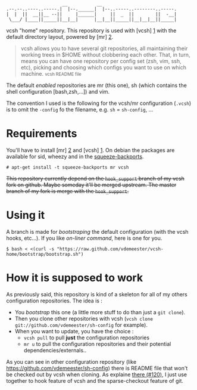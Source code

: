                          __           __                            
    .--.--..----..-----.|  |--.______|  |--..-----..--------..-----.
    |  |  ||  __||__ --||     |______|     ||  _  ||        ||  -__|
     \___/ |____||_____||__|__|      |__|__||_____||__|__|__||_____|


vcsh "home" repository. This repository is used with [vcsh] [1] with the default
directory layout, powered by [mr] [2].

> vcsh allows you to have several git repositories, all maintaining their working
> trees in $HOME without clobbering each other. That, in turn, means you can have
> one repository per config set (zsh, vim, ssh, etc), picking and choosing which
> configs you want to use on which machine.
> <small>vcsh README file</small>

The default *enabled* repositories are mr (this one), sh (which contains the
shell configuration [bash,zsh,…]) and vim.

The convention I used is the following for the vcsh/mr configuration (`.vcsh`)
is to omit the `-config` fo the filename, e.g. `sh` = `sh-config`, … 

# Requirements

You'll have to install [mr] [2] and [vcsh] [1]. On debian the packages are
available for sid, wheezy and in the [squeeze-backports](http://backports-master.debian.org/).

    # apt-get install -t squeeze-backports mr vcsh

<del>This repository currently depend on the `hook_support` branch of my vcsh fork
on github. Maybe someday it'll be merged upstream. The master branch of my fork
is merge with the `hook_support`.</del>

# Using it

A branch is made for *bootstraping* the default configuration (with the vcsh hooks, etc…).
If you like *on-liner command*, here is one for you.

    $ bash < <(curl -s "https://raw.github.com/vdemeester/vcsh-home/bootstrap/bootstrap.sh")
    
# How it is supposed to work

As previously said, this repository is kind of a skeleton for all of  my others configuration
repositories. The idea is :

* You *bootstrap* this one (a little more stuff to do than just a ``git clone``).
* Then you clone other repositories with vcsh (``vcsh clone git://github.com/vdemeester/sh-config`` for example).
* When you want to update, you have the choice :
  * ``vcsh pull`` to pull **just** the configuration repositories
  * ``mr u`` to pull the configuration repositories and their potential dependencies/externals..

As you can see in other configuration repository (like https://github.com/vdemeester/sh-config) there is README
file that won't be checked out by vcsh when cloning. As explaine [there (#120)](https://github.com/RichiH/vcsh/issues/120#issuecomment-42639619), I just use together to hook feature of vcsh
and the sparse-checkout feature of git.

[1]: https://github.com/RichiH/vcsh (vcsh)
[2]: http://kitenet.net/~joey/code/mr/ (http://kitenet.net/~joey/code/mr/)
